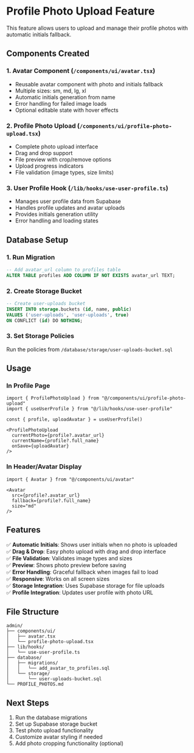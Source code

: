 # Profile Photo Upload Feature

This feature allows users to upload and manage their profile photos with automatic initials fallback.

## Components Created

### 1. Avatar Component (`/components/ui/avatar.tsx`)
- Reusable avatar component with photo and initials fallback
- Multiple sizes: sm, md, lg, xl
- Automatic initials generation from name
- Error handling for failed image loads
- Optional editable state with hover effects

### 2. Profile Photo Upload (`/components/ui/profile-photo-upload.tsx`)
- Complete photo upload interface
- Drag and drop support
- File preview with crop/remove options
- Upload progress indicators
- File validation (image types, size limits)

### 3. User Profile Hook (`/lib/hooks/use-user-profile.ts`)
- Manages user profile data from Supabase
- Handles profile updates and avatar uploads
- Provides initials generation utility
- Error handling and loading states

## Database Setup

### 1. Run Migration
```sql
-- Add avatar_url column to profiles table
ALTER TABLE profiles ADD COLUMN IF NOT EXISTS avatar_url TEXT;
```

### 2. Create Storage Bucket
```sql
-- Create user-uploads bucket
INSERT INTO storage.buckets (id, name, public)
VALUES ('user-uploads', 'user-uploads', true)
ON CONFLICT (id) DO NOTHING;
```

### 3. Set Storage Policies
Run the policies from `/database/storage/user-uploads-bucket.sql`

## Usage

### In Profile Page
```tsx
import { ProfilePhotoUpload } from "@/components/ui/profile-photo-upload"
import { useUserProfile } from "@/lib/hooks/use-user-profile"

const { profile, uploadAvatar } = useUserProfile()

<ProfilePhotoUpload
  currentPhoto={profile?.avatar_url}
  currentName={profile?.full_name}
  onSave={uploadAvatar}
/>
```

### In Header/Avatar Display
```tsx
import { Avatar } from "@/components/ui/avatar"

<Avatar
  src={profile?.avatar_url}
  fallback={profile?.full_name}
  size="md"
/>
```

## Features

✅ **Automatic Initials**: Shows user initials when no photo is uploaded  
✅ **Drag & Drop**: Easy photo upload with drag and drop interface  
✅ **File Validation**: Validates image types and sizes  
✅ **Preview**: Shows photo preview before saving  
✅ **Error Handling**: Graceful fallback when images fail to load  
✅ **Responsive**: Works on all screen sizes  
✅ **Storage Integration**: Uses Supabase storage for file uploads  
✅ **Profile Integration**: Updates user profile with photo URL  

## File Structure
```
admin/
├── components/ui/
│   ├── avatar.tsx
│   └── profile-photo-upload.tsx
├── lib/hooks/
│   └── use-user-profile.ts
├── database/
│   ├── migrations/
│   │   └── add_avatar_to_profiles.sql
│   └── storage/
│       └── user-uploads-bucket.sql
└── PROFILE_PHOTOS.md
```

## Next Steps

1. Run the database migrations
2. Set up Supabase storage bucket
3. Test photo upload functionality
4. Customize avatar styling if needed
5. Add photo cropping functionality (optional)

